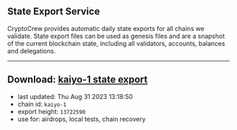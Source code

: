 ## State Export Service
CryptoCrew provides automatic daily state exports for all chains we validate. State export files can be used as genesis files and are a snapshot of the current blockchain state, including all validators, accounts, balances and delegations.

---
**Download: [kaiyo-1 state export](https://dl.ccvalidators.com/SERVICE/kujira/kaiyo-1_export_13722590.json)**
---

- last updated: Thu Aug 31 2023 13:18:50
- chain id: `kaiyo-1`
- export height: `13722590`
- use for: airdrops, local tests, chain recovery
